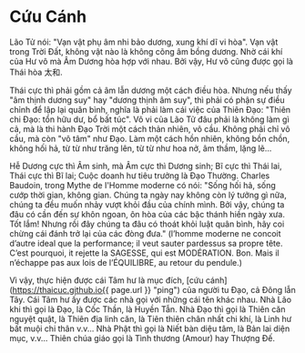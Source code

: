 # Cứu Cánh

Lão Tử nói: "Vạn vật phụ âm nhi bảo dương, xung khí dĩ vi hòa". Vạn vật trong
Trời Đất, không vật nào là không cõng âm bồng dương. Nhờ cái khí của Hư vô mà
Âm Dương hòa hợp với nhau. Bởi vậy, Hư vô cũng được gọi là Thái hòa 太和.

Thái cực thì phải gồm cả âm lẫn dương một cách điều hòa. Nhưng nếu thấy "âm
thịnh dương suy" hay "dương thịnh âm suy", thì phải có phận sự điều chỉnh để lập
lại quân bình, nghĩa là phải làm cái việc của Thiên Đạo: "Thiên chi Đạo: tổn hữu
dư, bổ bất túc". Vô vi của Lão Tử đâu phải là không làm gì cả, mà là thi hành
Đạo Trời  một cách thản nhiên, vô cầu. Không phải chỉ vô cầu, mà còn "vô tâm"
như Đạo. Làm một cách hồn nhiên, không bồn chồn, không hối hả, từ từ như trăng
lên, từ từ như hoa nở, âm thầm, lặng lẽ...

Hễ Dương cực thì Âm sinh, mà Âm cực thì Dương sinh; Bĩ cực thì Thái lai, Thái
cực thì Bĩ lai; Cuộc doanh hư tiêu trưởng là Đạo Thường. Charles Baudoin, trong
Mythe de I'Homme moderne có nói: "Sống hối hả, sống cướp thời gian, không gian.
Chúng ta ngày nay không còn lý tưởng gì nữa, chúng ta đều muốn nhảy vượt khỏi
đầu của chính mình. Bởi vậy, chúng ta đâu có cần đến sự khôn ngoan, ôn hòa của
các bậc thánh hiền ngày xưa. Tốt lắm! Nhưng rồi đây chúng ta đâu có thoát khỏi
luật quân bình, hãy coi chừng cái đánh trở lại của các đòng đưa." (l’homme
moderne ne concoit d’autre ideal que la performance; il veut sauter pardessus sa
propre tête. C’est pourquoi, it rejette la SAGESSE, qui est MODÉRATION. Bon.
Mais il n’échappe pas aux lois de l’ÉQUILIBRE, au retour du pendule.)

Vì vậy, thực hiện được cái Tâm hư là mục đích,
[cứu cánh](https://thaicuc.github.io{{ page.url }} "ping") của người tu Đạo, cả
Đông lẫn Tây. Cái Tâm hư ấy được các nhà gọi với những cái tên khác nhau. Nhà
Lão khi thì gọi là Đạo, là Cốc Thần, là Huyền Tẫn. Nhà Đạo thì gọi là Thiên căn
nguyệt quật, là Thiên địa linh căn, là Tiên thiên chân nhất chi khí, là Linh hư
bất muội chi thân v.v... Nhà Phật thì gọi là Niết bàn diệu tâm, là Bản lai diện
mục, v.v... Thiên chúa giáo gọi là Tình thương (Amour) hay Thượng Đế.

